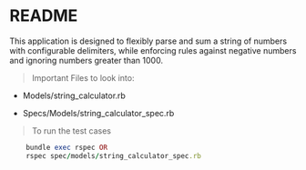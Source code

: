 # README

This application is designed to flexibly parse and sum a string of numbers with configurable delimiters, while enforcing rules against negative numbers and ignoring numbers greater than 1000.

> Important Files to look into:

* Models/string_calculator.rb

* Specs/Models/string_calculator_spec.rb

> To run the test cases

```rb
    bundle exec rspec OR
    rspec spec/models/string_calculator_spec.rb

```